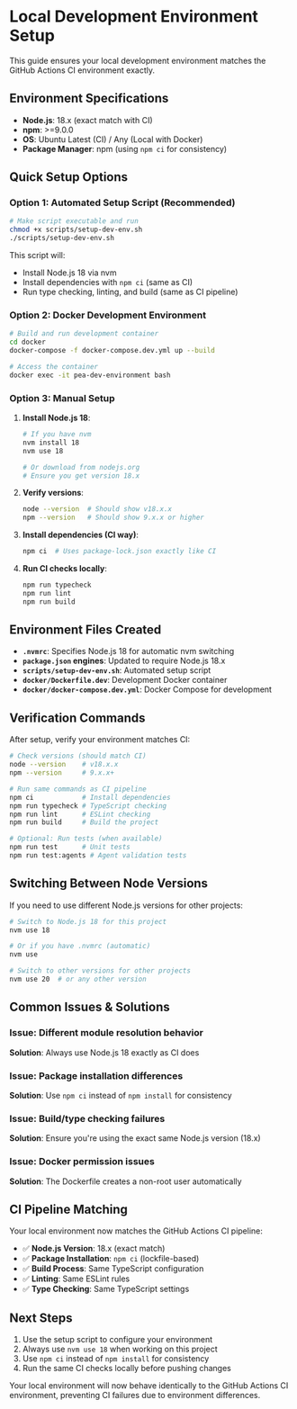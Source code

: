 # Local Development Environment Setup

This guide ensures your local development environment matches the GitHub Actions CI environment exactly.

## Environment Specifications

- **Node.js**: 18.x (exact match with CI)
- **npm**: >=9.0.0
- **OS**: Ubuntu Latest (CI) / Any (Local with Docker)
- **Package Manager**: npm (using `npm ci` for consistency)

## Quick Setup Options

### Option 1: Automated Setup Script (Recommended)

```bash
# Make script executable and run
chmod +x scripts/setup-dev-env.sh
./scripts/setup-dev-env.sh
```

This script will:
- Install Node.js 18 via nvm
- Install dependencies with `npm ci` (same as CI)
- Run type checking, linting, and build (same as CI pipeline)

### Option 2: Docker Development Environment

```bash
# Build and run development container
cd docker
docker-compose -f docker-compose.dev.yml up --build

# Access the container
docker exec -it pea-dev-environment bash
```

### Option 3: Manual Setup

1. **Install Node.js 18**:
   ```bash
   # If you have nvm
   nvm install 18
   nvm use 18
   
   # Or download from nodejs.org
   # Ensure you get version 18.x
   ```

2. **Verify versions**:
   ```bash
   node --version  # Should show v18.x.x
   npm --version   # Should show 9.x.x or higher
   ```

3. **Install dependencies (CI way)**:
   ```bash
   npm ci  # Uses package-lock.json exactly like CI
   ```

4. **Run CI checks locally**:
   ```bash
   npm run typecheck
   npm run lint
   npm run build
   ```

## Environment Files Created

- **`.nvmrc`**: Specifies Node.js 18 for automatic nvm switching
- **`package.json` engines**: Updated to require Node.js 18.x
- **`scripts/setup-dev-env.sh`**: Automated setup script
- **`docker/Dockerfile.dev`**: Development Docker container
- **`docker/docker-compose.dev.yml`**: Docker Compose for development

## Verification Commands

After setup, verify your environment matches CI:

```bash
# Check versions (should match CI)
node --version    # v18.x.x
npm --version     # 9.x.x+

# Run same commands as CI pipeline
npm ci            # Install dependencies
npm run typecheck # TypeScript checking
npm run lint      # ESLint checking  
npm run build     # Build the project

# Optional: Run tests (when available)
npm run test      # Unit tests
npm run test:agents # Agent validation tests
```

## Switching Between Node Versions

If you need to use different Node.js versions for other projects:

```bash
# Switch to Node.js 18 for this project
nvm use 18

# Or if you have .nvmrc (automatic)
nvm use

# Switch to other versions for other projects
nvm use 20  # or any other version
```

## Common Issues & Solutions

### Issue: Different module resolution behavior
**Solution**: Always use Node.js 18 exactly as CI does

### Issue: Package installation differences  
**Solution**: Use `npm ci` instead of `npm install` for consistency

### Issue: Build/type checking failures
**Solution**: Ensure you're using the exact same Node.js version (18.x)

### Issue: Docker permission issues
**Solution**: The Dockerfile creates a non-root user automatically

## CI Pipeline Matching

Your local environment now matches the GitHub Actions CI pipeline:

- ✅ **Node.js Version**: 18.x (exact match)
- ✅ **Package Installation**: `npm ci` (lockfile-based)
- ✅ **Build Process**: Same TypeScript configuration
- ✅ **Linting**: Same ESLint rules
- ✅ **Type Checking**: Same TypeScript settings

## Next Steps

1. Use the setup script to configure your environment
2. Always use `nvm use 18` when working on this project
3. Use `npm ci` instead of `npm install` for consistency
4. Run the same CI checks locally before pushing changes

Your local environment will now behave identically to the GitHub Actions CI environment, preventing CI failures due to environment differences.